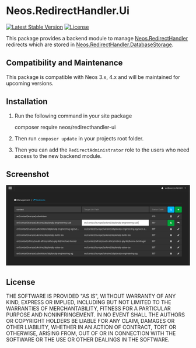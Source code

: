 # Neos.RedirectHandler.Ui
[![Latest Stable Version](https://poser.pugx.org/neos/redirecthandler-ui/v/stable)](https://packagist.org/packages/neos/redirecthandler-ui)
[![License](https://poser.pugx.org/neos/redirecthandler-ui/license)](https://packagist.org/packages/neos/redirecthandler-ui)

This package provides a backend module to manage [Neos.RedirectHandler](https://github.com/neos/redirecthandler) redirects which are stored in [Neos.RedirectHandler.DatabaseStorage](https://github.com/neos/redirecthandler-databasestorage).

## Compatibility and Maintenance

This package is compatible with Neos 3.x, 4.x and will be maintained for upcoming versions.

## Installation

1. Run the following command in your site package

    composer require neos/redirecthandler-ui
    
2. Then run `composer update` in your projects root folder.
3. Then you can add the `RedirectAdministrator` role to the users who need access to the new backend module.


## Screenshot
![Redirects Module Screenshot](Documentation/redirects-module.png?raw=true "Redirects Module Screenshot")
             
## License

THE SOFTWARE IS PROVIDED "AS IS", WITHOUT WARRANTY OF ANY KIND, EXPRESS OR IMPLIED, INCLUDING BUT NOT LIMITED TO THE WARRANTIES OF MERCHANTABILITY, FITNESS FOR A PARTICULAR PURPOSE AND NONINFRINGEMENT. IN NO EVENT SHALL THE AUTHORS OR COPYRIGHT HOLDERS BE LIABLE FOR ANY CLAIM, DAMAGES OR OTHER LIABILITY, WHETHER IN AN ACTION OF CONTRACT, TORT OR OTHERWISE, ARISING FROM, OUT OF OR IN CONNECTION WITH THE SOFTWARE OR THE USE OR OTHER DEALINGS IN THE SOFTWARE.

